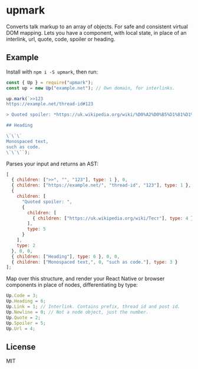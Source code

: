 # upmark

Converts talk markup to an array of objects. For safe and consistent virtual DOM mapping. Lets you have a component, with local state, in place of an interlink, url, quote, code, spoiler or heading.

## Example

Install with `npm i -S upmark`, then run:

```js
const { Up } = require("upmark");
const up = new Up("example.net"); // Own domain, for interlinks.

up.mark(`>>123
https://example.net/thread-id#123

> Quoted spoiler: *https://uk.wikipedia.org/wiki/%D0%A2%D0%B5%D1%81%D1%82*

## Heading

\`\`\`
Monospaced text,
such as code.
\`\`\``);
```

Parses your input and returns an AST:

```js
[
  { children: [">>", "", "123"], type: 1 }, 0,
  { children: ["https://example.net/", "thread-id", "123"], type: 1 }, 0, 0,
  {
    children: [
      "Quoted spoiler: ",
      {
        children: [
          { children: ["https://uk.wikipedia.org/wiki/Тест"], type: 4 }
        ],
        type: 5
      }
    ],
    type: 2
  }, 0, 0,
  { children: ["Heading"], type: 6 }, 0, 0,
  { children: ["Monospaced text,", 0, "such as code."], type: 3 }
];
```

Map over this structure, and render your React Native or browser components in place of nodes, differentiating by type:

```js
Up.Code = 3;
Up.Heading = 6;
Up.Link = 1; // Interlink. Contains prefix, thread id and post id.
Up.Newline = 0; // Not a node object, just the number.
Up.Quote = 2;
Up.Spoiler = 5;
Up.Url = 4;
```

## License

MIT